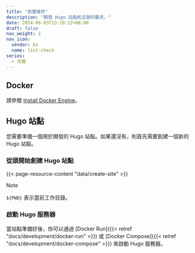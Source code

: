 ```yaml
---
title: "前置條件"
description: "開發 Hugo 站點和主題的要求。"
date: 2024-06-03T13:19:22+08:00
draft: false
nav_weight: 1
nav_icon:
  vendor: bs
  name: list-check
series:
  - 文檔
---
```


## Docker

請參閱 [Install Docker Engine](https://docs.docker.com/engine/install/)。

## Hugo 站點

您需要準備一個用於開發的 Hugo 站點。如果還沒有，則首先需要創建一個新的 Hugo 站點。

### 從頭開始創建 Hugo 站點

{{< page-resource-content "data/create-site" >}}

> [!NOTE]
> `${PWD}` 表示當前工作目錄。

### 啟動 Hugo 服務器

當站點準備好後，你可以通過 [Docker Run]({{< relref "docs/development/docker-run" >}}) 或 [Docker Compose]({{< relref "docs/development/docker-compose" >}}) 來啟動 Hugo 服務器。
